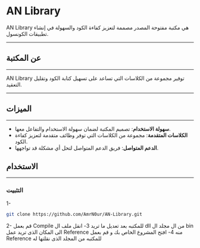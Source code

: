 <html>
  <head>
    <meta http-equiv="Content-Language" content="ar">
    <meta http-equiv="Content-Direction" content="rtl">
  </head>
  <body>

# AN Library

AN Library هي مكتبة مفتوحة المصدر مصممة لتعزيز كفاءة الكود والسهولة في إنشاء تطبيقات الكونسول.
___

## عن المكتبة
----------------

AN Library توفير مجموعة من الكلاسات التي تساعد على تسهيل كتابة الكود وتقليل التعقيد.
___

## الميزات
------------

*   **سهولة الاستخدام**: تصميم المكتبة لضمان سهولة الاستخدام والتفاعل معها.
*   **الكلاسات المتقدمة**: مجموعة من الكلاسات التي توفر وظائف متقدمة لتعزيز كفاءة الكود.
*   **الدعم المتواصل**: فريق الدعم المتواصل لتحل أي مشكلة قد تواجهها.

## الاستخدام
------------

### التثبيت

1- 
```bash
git clone https://github.com/AmrN0ur/AN-Library.git
```
2- قم بعمل Compile للمكتبه بعد تعديل ما تريد
3- انقل ملف ال dll من ال مجلد ال bin الى المكان الذى تريد عمل Reference منه
4- افتح المشروع الخاص بك و قم بعمل Reference للمكتبه من المجلد الذى نقلتها له
